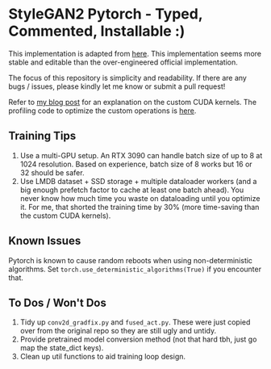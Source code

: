 # StyleGAN2 Pytorch - Typed, Commented, Installable :)

This implementation is adapted from [here](https://github.com/rosinality/stylegan2-pytorch). This implementation seems more stable and editable than the over-engineered official implementation.

The focus of this repository is simplicity and readability. If there are any bugs / issues, please kindly let me know or submit a pull request!

Refer to [my blog post](https://ppeetteerrsx.com/post/cuda/stylegan_cuda_kernels/) for an explanation on the custom CUDA kernels. The profiling code to optimize the custom operations is [here](https://github.com/ppeetteerrs/pytorch-cuda-kernels).

## Training Tips

1. Use a multi-GPU setup. An RTX 3090 can handle batch size of up to 8 at 1024 resolution. Based on experience, batch size of 8 works but 16 or 32 should be safer.
2. Use LMDB dataset + SSD storage + multiple dataloader workers (and a big enough prefetch factor to cache at least one batch ahead). You never know how much time you waste on dataloading until you optimize it. For me, that shorted the training time by 30% (more time-saving than the custom CUDA kernels).

## Known Issues

Pytorch is known to cause random reboots when using non-deterministic algorithms. Set `torch.use_deterministic_algorithms(True)` if you encounter that.

## To Dos / Won't Dos
1. Tidy up `conv2d_gradfix.py` and `fused_act.py`. These were just copied over from the original repo so they are still ugly and untidy.
2. Provide pretrained model conversion method (not that hard tbh, just go map the state_dict keys).
3. Clean up util functions to aid training loop design.